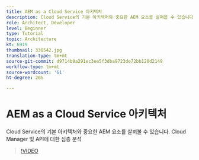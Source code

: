 ```yaml
---
title: AEM as a Cloud Service 아키텍처
description: Cloud Service의 기본 아키텍처와 중요한 AEM 요소를 살펴볼 수 있습니다. Cloud Manager 및 API에 대한 심층 분석
role: Architect, Developer
level: Beginner
type: Tutorial
topic: Architecture
kt: 6919
thumbnail: 330542.jpg
translation-type: tm+mt
source-git-commit: d9714b9a291ec3ee5f3dba9723de72bb120d2149
workflow-type: tm+mt
source-wordcount: '61'
ht-degree: 26%

---
```



# AEM as a Cloud Service 아키텍처

Cloud Service의 기본 아키텍처와 중요한 AEM 요소를 살펴볼 수 있습니다. Cloud Manager 및 API에 대한 심층 분석

>[!VIDEO](https://video.tv.adobe.com/v/330542/?quality=12&learn=on)